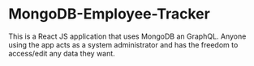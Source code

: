# MongoDB-Employee-Tracker
This is a React JS application that uses MongoDB an GraphQL. Anyone using the app acts as a system administrator and has the freedom to access/edit any data they want.
